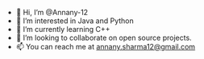 - 👋 Hi, I’m @Annany-12
- 👀 I’m interested in Java and Python
- 🌱 I’m currently learning C++
- 💞️ I’m looking to collaborate on open source projects.
- 📫 You can reach me at annany.sharma12@gmail.com

<!---
Annany-12/Annany-12 is a ✨ special ✨ repository because its `README.md` (this file) appears on your GitHub profile.
You can click the Preview link to take a look at your changes.
--->

